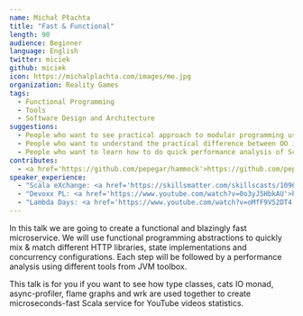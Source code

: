 ```yaml
---
name: Michał Płachta
title: "Fast & Functional"
length: 90
audience: Beginner
language: English
twitter: miciek
github: miciek
icon: https://michalplachta.com/images/me.jpg
organization: Reality Games 
tags:
  - Functional Programming
  - Tools
  - Software Design and Architecture
suggestions:
  - People who want to see practical approach to modular programming using type classes. 
  - People who want to understand the practical difference between OO interfaces and type classes. 
  - People who want to learn how to do quick performance analysis of Scala/JVM apps.
contributes:
  - <a href='https://github.com/pepegar/hammock'>https://github.com/pepegar/hammock</a>
speaker_experience:
  - "Scala eXchange: <a href='https://skillsmatter.com/skillscasts/10961-freestyle-free-and-tagless-separation-of-concerns-on-steroids'>https://skillsmatter.com/skillscasts/10961-freestyle-free-and-tagless-separation-of-concerns-on-steroids</a>"
  - "Devoxx PL: <a href='https://www.youtube.com/watch?v=0o3yJ5HbkAU'>https://www.youtube.com/watch?v=0o3yJ5HbkAU</a>"
  - "Lambda Days: <a href='https://www.youtube.com/watch?v=oMfF9V52DT4'>https://www.youtube.com/watch?v=oMfF9V52DT4</a>"
---
```

In this talk we are going to create a functional and blazingly fast microservice. We will use functional programming abstractions to quickly mix & match different HTTP libraries, state implementations and concurrency configurations. Each step will be followed by a performance analysis using different tools from JVM toolbox.

This talk is for you if you want to see how type classes, cats IO monad, async-profiler, flame graphs and wrk are used together to create microseconds-fast Scala service for YouTube videos statistics.
